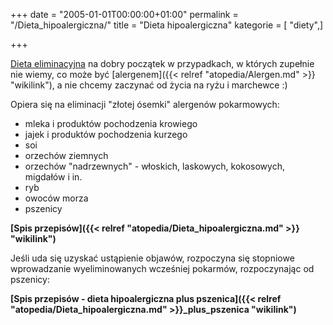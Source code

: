 +++
date = "2005-01-01T00:00:00+01:00"
permalink = "/Dieta_hipoalergiczna/"
title = "Dieta hipoalergiczna"
kategorie = [ "diety",]

+++

[Dieta eliminacyjna](/atopedia/Dieta_eliminacyjna "wikilink") na dobry początek
w przypadkach, w których zupełnie nie wiemy, co może być
[alergenem]({{< relref "atopedia/Alergen.md" >}} "wikilink"), a nie chcemy zaczynać od życia na
ryżu i marchewce :)

Opiera się na eliminacji "złotej ósemki" alergenów pokarmowych:

-   mleka i produktów pochodzenia krowiego
-   jajek i produktów pochodzenia kurzego
-   soi
-   orzechów ziemnych
-   orzechów "nadrzewnych" - włoskich, laskowych, kokosowych, migdałów i in.
-   ryb
-   owoców morza
-   pszenicy

**[Spis przepisów]({{< relref "atopedia/Dieta_hipoalergiczna.md" >}} "wikilink")**

Jeśli uda się uzyskać ustąpienie objawów, rozpoczyna się stopniowe wprowadzanie wyeliminowanych wcześniej pokarmów, rozpoczynając od pszenicy:

**[Spis przepisów - dieta hipoalergiczna plus pszenica]({{< relref "atopedia/Dieta_hipoalergiczna.md" >}}_plus_pszenica "wikilink")**
